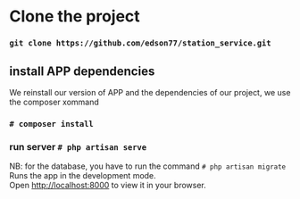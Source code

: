 # Clone the project

### `git clone https://github.com/edson77/station_service.git`

## install APP dependencies

We reinstall our version of APP and the dependencies of our project, we use the composer xommand

### `# composer install`

### run server `# php artisan serve`
NB: for the database, you have to run the command `# php artisan migrate` 
Runs the app in the development mode.\
Open [http://localhost:8000](http://localhost:8000) to view it in your browser.

